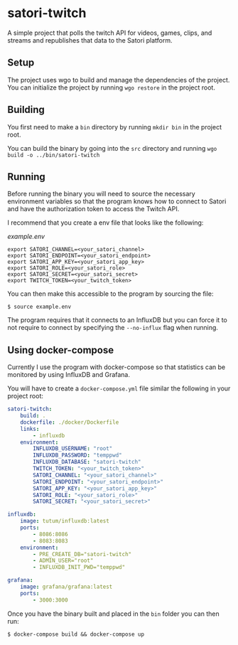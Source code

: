 # satori-twitch

A simple project that polls the twitch API for videos, games, clips, and streams
and republishes that data to the Satori platform.

## Setup

The project uses wgo to build and manage the dependencies of the project. You can
initialize the project by running `wgo restore` in the project root.

## Building

You first need to make a `bin` directory by running `mkdir bin` in the project root.

You can build the binary by going into the `src` directory and running `wgo build -o ../bin/satori-twitch`

## Running

Before running the binary you will need to source the necessary environment variables
so that the program knows how to connect to Satori and have the authorization token to
access the Twitch API.

I recommend that you create a env file that looks like the following:

*example.env*
```
export SATORI_CHANNEL=<your_satori_channel>
export SATORI_ENDPOINT=<your_satori_endpoint>
export SATORI_APP_KEY=<your_satori_app_key>
export SATORI_ROLE=<your_satori_role>
export SATORI_SECRET=<your_satori_secret>
export TWITCH_TOKEN=<your_twitch_token>
```

You can then make this accessible to the program by sourcing the file:

```
$ source example.env
```

The program requires that it connects to an InfluxDB but you can force it to not
require to connect by specifying the `--no-influx` flag when running.

## Using docker-compose

Currently I use the program with docker-compose so that statistics can be monitored
by using InfluxDB and Grafana.

You will have to create a `docker-compose.yml` file similar the following in your project root:

```yaml
satori-twitch:
    build: .
    dockerfile: ./docker/Dockerfile
    links:
        - influxdb
    environment:
        INFLUXDB_USERNAME: "root"
        INFLUXDB_PASSWORD: "temppwd"
        INFLUXDB_DATABASE: "satori-twitch"
        TWITCH_TOKEN: "<your_twitch_token>"
        SATORI_CHANNEL: "<your_satori_channel>"
        SATORI_ENDPOINT: "<your_satori_endpoint>"
        SATORI_APP_KEY: "<your_satori_app_key>"
        SATORI_ROLE: "<your_satori_role>"
        SATORI_SECRET: "<your_satori_secret>"

influxdb:
    image: tutum/influxdb:latest
    ports:
        - 8086:8086
        - 8083:8083
    environment:
        - PRE_CREATE_DB="satori-twitch"
        - ADMIN_USER="root"
        - INFLUXDB_INIT_PWD="temppwd"

grafana:
    image: grafana/grafana:latest
    ports:
        - 3000:3000

```

Once you have the binary built and placed in the `bin` folder you can then run:

```
$ docker-compose build && docker-compose up
```
